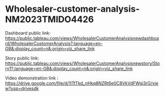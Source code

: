 # Wholesaler-customer-analysis-NM2023TMIDO4426



Dashboard public link: https://public.tableau.com/views/WholesalerCustomerAnalysisnewdashboard/WholesalerCustomerAnalysis?:language=en-GB&:display_count=n&:origin=viz_share_link


Story public link: https://public.tableau.com/views/WholesalerCustomerAnalysisnewstory/Story1?:language=en-GB&:display_count=n&:origin=viz_share_link

Video demonstration link : https://drive.google.com/file/d/1lTtTkd_nHkq8NZRt6e0C8VkVdFWgi3rG/view?usp=drivesdk
